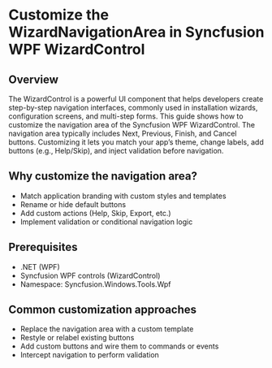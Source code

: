 # Customize the WizardNavigationArea in Syncfusion WPF WizardControl
## Overview 
The WizardControl is a powerful UI component that helps developers create step-by-step navigation interfaces, commonly used in installation wizards, configuration screens, and multi-step forms. This guide shows how to customize the navigation area of the Syncfusion WPF WizardControl. The navigation area typically includes Next, Previous, Finish, and Cancel buttons. Customizing it lets you match your app’s theme, change labels, add buttons (e.g., Help/Skip), and inject validation before navigation.

## Why customize the navigation area?
- Match application branding with custom styles and templates
- Rename or hide default buttons
- Add custom actions (Help, Skip, Export, etc.)
- Implement validation or conditional navigation logic
  
## Prerequisites
- .NET (WPF)
- Syncfusion WPF controls (WizardControl)
- Namespace: Syncfusion.Windows.Tools.Wpf

## Common customization approaches
- Replace the navigation area with a custom template
- Restyle or relabel existing buttons
- Add custom buttons and wire them to commands or events
- Intercept navigation to perform validation
